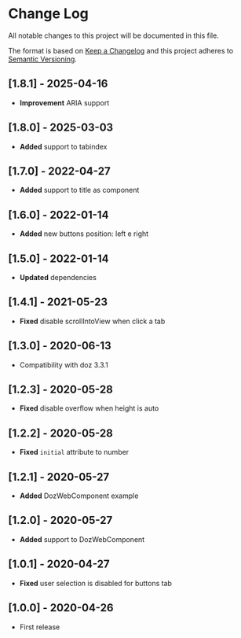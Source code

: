# Change Log
All notable changes to this project will be documented in this file.

The format is based on [Keep a Changelog](http://keepachangelog.com/)
and this project adheres to [Semantic Versioning](http://semver.org/).

## [1.8.1] - 2025-04-16
- **Improvement** ARIA support 

## [1.8.0] - 2025-03-03
- **Added** support to tabindex 

## [1.7.0] - 2022-04-27
- **Added** support to title as component

## [1.6.0] - 2022-01-14
- **Added** new buttons position: left e right

## [1.5.0] - 2022-01-14
- **Updated** dependencies

## [1.4.1] - 2021-05-23
- **Fixed** disable scrollIntoView when click a tab

## [1.3.0] - 2020-06-13
- Compatibility with doz 3.3.1

## [1.2.3] - 2020-05-28
- **Fixed** disable overflow when height is auto

## [1.2.2] - 2020-05-28
- **Fixed** `initial` attribute to number

## [1.2.1] - 2020-05-27
- **Added** DozWebComponent example

## [1.2.0] - 2020-05-27
- **Added** support to DozWebComponent

## [1.0.1] - 2020-04-27
- **Fixed** user selection is disabled for buttons tab

## [1.0.0] - 2020-04-26
- First release